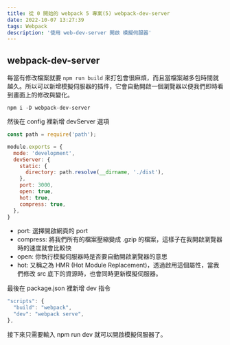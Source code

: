 ```yaml
---
title: 從 0 開始的 webpack 5 專案(5) webpack-dev-server
date: 2022-10-07 13:27:39
tags: Webpack
description: '使用 web-dev-server 開啟 模擬伺服器'
---
```


## webpack-dev-server

每當有修改檔案就要 `npm run build` 來打包會很麻煩，而且當檔案越多包時間就越久。所以可以新增模擬伺服器的插件，它會自動開啟一個瀏覽器以便我們即時看到畫面上的修改與變化。

``` 
npm i -D webpack-dev-server
```

然後在 config 裡新增 devServer 選項

``` js
const path = require('path');

module.exports = {
  mode: 'development',
  devServer: {
    static: {
      directory: path.resolve(__dirname, './dist'),
    },
    port: 3000,
    open: true,
    hot: true,
    compress: true,
  },
}
```

- port: 選擇開啟網頁的 port
- compress: 將我們所有的檔案壓縮變成 .gzip 的檔案，這樣子在我開啟瀏覽器時的速度就會比較快
- open: 你執行模擬伺服器時是否要自動開啟瀏覽器的意思
- hot: 又稱之為 HMR (Hot Module Replacement)，透過啟用這個屬性，當我們修改 src 底下的資源時，也會同時更新模擬伺服器。

最後在 package.json 裡新增 dev 指令

``` js
"scripts": {
  "build": "webpack",
  "dev": "webpack serve",
},
```

接下來只需要輸入 npm run dev 就可以開啟模擬伺服器了。

